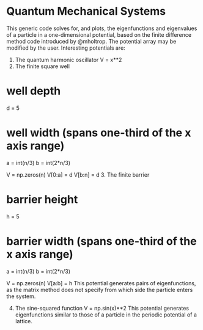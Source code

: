 # Quantum Mechanical Systems
This generic code solves for, and plots, the eigenfunctions and eigenvalues of a particle in a one-dimensional potential, based on the finite difference method code introduced by @mholtrop. The potential array may be modified by the user. Interesting potentials are:

1. The quantum harmonic oscillator
V = x**2
2. The finite square well
# well depth
d = 5

# well width (spans one-third of the x axis range)
a = int(n/3)
b = int(2*n/3)

V = np.zeros(n)
V[0:a] = d
V[b:n] = d
3. The finite barrier
# barrier height
h = 5

# barrier width (spans one-third of the x axis range)
a = int(n/3)
b = int(2*n/3)

V = np.zeros(n)
V[a:b] = h
This potential generates pairs of eigenfunctions, as the matrix method does not specify from which side the particle enters the system.

4. The sine-squared function
V = np.sin(x)**2
This potential generates eigenfunctions similar to those of a particle in the periodic potential of a lattice.
